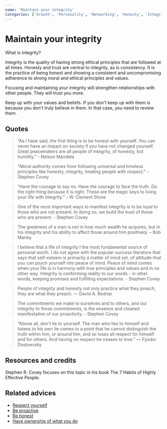 ```yaml
---
name: 'Maintain your integrity'
Categories: ['Growth', 'Personality', 'Networking', 'Honesty', 'Integrity', 'Trust', 'Responsibility']
---
```

# Maintain your integrity

What is integrity?

Integrity is the quality of having strong ethical principles that are followed at all times. Honesty and trust are central to integrity, as is consistency. It is the practice of being honest and showing a consistent and uncompromising adherence to strong moral and ethical principles and values.

Focusing and maintaining your integrity will strengthen relationships with other people. They will trust you more.

Keep up with your values and beliefs. If you don't keep up with them is because you don't truly believe in them. In that case, you need to review them.

## Quotes

> “As I have said, the first thing is to be honest with yourself. You can never have an impact on society if you have not changed yourself. Great peacemakers are all people of integrity, of honesty, but humility.” - Nelson Mandela

> “Moral authority comes from following universal and timeless principles like honesty, integrity, treating people with respect.” - Stephen Covey

> “Have the courage to say no. Have the courage to face the truth. Do the right thing because it is right. These are the magic keys to living your life with integrity.” - W. Clement Stone

> One of the most important ways to manifest integrity is to be loyal to those who are not present. In doing so, we build the trust of those who are present. - Stephen Covey

> The greatness of a man is not in how much wealth he acquires, but in his integrity and his ability to affect those around him positively. – Bob Marley

> I believe that a life of integrity I the most fundamental source of personal worth. I do not agree with the popular success literature that says that self-esteem is primarily a matter of mind set, of attitude-that you can psych yourself into peace of mind. Peace of mind comes when your life is in harmony with true principles and values and in no other way. Integrity is conforming reality to our words - in other words, keeping promises and fulfilling expectations. - Stephen Covey

> People of integrity and honesty not only practice what they preach, they are what they preach. — David A. Bednar

> The commitments we make to ourselves and to others, and our integrity to those commitments, is the essence and clearest manifestation of our proactivity. - Stephen Covey

> “Above all, don't lie to yourself. The man who lies to himself and listens to his own lie comes to a point that he cannot distinguish the truth within him, or around him, and so loses all respect for himself and for others. And having no respect he ceases to love.”
― Fyodor Dostoevsky

## Resources and credits

Stephen R. Covey focuses on this topic in his book The 7 Habits of Highly Effective People.

## Related advices

- [Respect yourself](../Respect%20yourself/index.md)
- [Be proactive](../Be%20proactive/index.md)
- [Be honest](../Be%20honest/index.md)
- [Have ownership of what you do](../Have%20ownership%20of%20what%20you%20do/index.md)